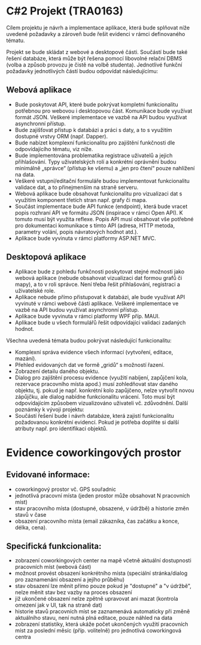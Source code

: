 # C#2 Projekt (TRA0163)

Cílem projektu je návrh a implementace aplikace, která bude splňovat níže uvedené požadavky
a zároveň bude řešit evidenci v rámci definovaného tématu.

Projekt se bude skládat z webové a desktopové části. Součástí bude také řešení databáze,
která může být řešena pomocí libovolné relační DBMS (volba a způsob provozu je čistě na
volbě studenta). Jednotlivé funkční požadavky jednotlivých částí budou odpovídat
následujícímu:

## Webová aplikace

- Bude poskytovat API, které bude pokrývat kompletní funkcionalitu potřebnou pro
webovou i desktopovou část. Komunikace bude využívat formát JSON. Veškeré
implementace ve vazbě na API budou využívat asynchronní přístup.
- Bude zajišťovat přístup k databázi a práci s daty, a to s využitím dostupné vrstvy ORM
(např. Dapper).
- Bude nabízet komplexní funkcionalitu pro zajištění funkčnosti dle odpovídajícího tématu,
viz níže.
- Bude implementována problematika registrace uživatelů a jejich přihlašování. Typy
uživatelských rolí a konkrétní oprávnění budou minimálně „správce“ (přístup ke všemu)
a „jen pro čtení“ pouze nahlížení na data.
- Veškeré vstupní/editační formuláře budou implementovat funkcionalitu validace dat, a to
přinejmenším na straně serveru.
- Webová aplikace bude obsahovat funkcionalitu pro vizualizaci dat s využitím komponent
třetích stran např. grafy či mapa.
- Součást implementace bude API funkce (endpoint), která bude vracet popis rozhraní
API ve formátu JSON (inspirace v rámci Open API). K tomuto musí být využita reflexe.
Popis API musí obsahovat vše potřebné pro dokumentaci komunikace s tímto API
(adresa, HTTP metoda, parametry volání, popis návratových hodnot atd.).
- Aplikace bude vyvinuta v rámci platformy ASP.NET MVC.

## Desktopová aplikace

- Aplikace bude z pohledu funkčnosti poskytovat stejné možnosti jako webová aplikace
(nebude obsahovat vizualizaci dat formou grafů či mapy), a to v roli správce. Není třeba
řešit přihlašování, registraci a uživatelské role.
- Aplikace nebude přímo přistupovat k databázi, ale bude využívat API vyvinuté v rámci
webové části aplikace. Veškeré implementace ve vazbě na API budou využívat
asynchronní přístup.
- Aplikace bude vyvinuta v rámci platformy WPF příp. MAUI.
- Aplikace bude u všech formulářů řešit odpovídající validaci zadaných hodnot.


Všechna uvedená témata budou pokrývat následující funkcionalitu:
- Komplexní správa evidence všech informací (vytvoření, editace, mazání).
- Přehled evidovaných dat ve formě „gridů“ s možností řazení.
- Zobrazení detailu daného objektu.
- Dialog pro zajištění procesu evidence (využití nabíjení, zapůjčení kola, rezervace
pracovního místa apod.) musí zohledňovat stav daného objektu, tj. pokud je např.
konkrétní kolo zapůjčeno, nelze vytvořit novou zápůjčku, ale dialog nabídne funkcionalitu
vrácení. Toto musí být odpovídajícím způsobem vizualizováno uživateli vč. zdůvodnění.
Další poznámky k vývoji projektu:
- Součástí řešení bude i návrh databáze, která zajistí funkcionalitu požadovanou konkrétní
evidencí. Pokud je potřeba doplňte si další atributy např. pro identifikaci objektů.


# Evidence coworkingových prostor

## Evidované informace:
- coworkingový prostor vč. GPS souřadnic
- jednotlivá pracovní místa (jeden prostor může obsahovat N pracovních míst)
- stav pracovního místa (dostupné, obsazené, v údržbě) a historie změn stavů v čase
- obsazení pracovního místa (email zákazníka, čas začátku a konce, délka, cena).
 
## Specifická funkcionalita:
- zobrazení coworkingových center na mapě včetně aktuální dostupnosti pracovních míst
(webová část)
- možnost provést obsazení konkrétního místa (speciální stránka/dialog pro zaznamenání
obsazení a jejího průběhu)
- stav obsazení lze měnit přímo pouze pokud je "dostupné" a "v údržbě", nelze měnit stav
bez vazby na proces obsazení
- již ukončené obsazení nelze zpětně upravovat ani mazat (kontrola omezení jak v UI, tak
na straně dat)
- historie stavů pracovních míst se zaznamenává automaticky při změně aktuálního stavu,
není nutná plná editace, pouze náhled na data
- zobrazení statistiky, která ukáže počet ukončených využití pracovních míst za poslední
měsíc (příp. volitelně) pro jednotlivá coworkingová centra